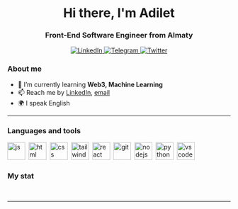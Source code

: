 <div id = 'header' align = 'center'>
    <h1>Hi there, I'm Adilet</h1>
    <h3>Front-End Software Engineer from Almaty</h3>
</div>
<div id = 'socials' align = 'center'>
    <a href = "www.linkedin.com/in/adilet-maidankhan">
      <img src = "https://img.shields.io/badge/LinkedIn-blue?style=for-the-badge&logo=linkedin&logoColor=white" alt="LinkedIn" />
    </a>
  <a href = "https://t.me/zagadochn1y">
      <img src = "https://img.shields.io/badge/Telegram-blue?style=for-the-badge&logo=telegram&logoColor=white" alt="Telegram" />
  </a>
  <a href = "https://x.com/zagadochn1y">
      <img src = "https://img.shields.io/badge/Twitter-blue?style=for-the-badge&logo=twitter&logoColor=white" alt="Twitter" />
    </a>
</div>

### About me
- 🌱 I’m currently learning **Web3, Machine Learning**
- 📫 Reach me by [LinkedIn](linkedin-link), [email](mailto:email-address)
- 🌍 I speak English

---

### Languages and tools


<img src="https://cdn.jsdelivr.net/gh/devicons/devicon@latest/icons/javascript/javascript-original.svg" title="js" width="40" height="40"/>&nbsp;
<img src="https://cdn.jsdelivr.net/gh/devicons/devicon@latest/icons/html5/html5-original.svg" title="html" width="40" height="40"/>&nbsp;
<img src="https://cdn.jsdelivr.net/gh/devicons/devicon@latest/icons/css3/css3-original.svg" title="css" width="40" height="40"/>&nbsp;
<img src="https://cdn.jsdelivr.net/gh/devicons/devicon@latest/icons/tailwindcss/tailwindcss-original.svg" title="tailwindcss" width="40" height="40"/>&nbsp;
<img src="https://cdn.jsdelivr.net/gh/devicons/devicon@latest/icons/react/react-original.svg" title="react" width="40" height="40"/>&nbsp;
<img src="https://cdn.jsdelivr.net/gh/devicons/devicon@latest/icons/git/git-original.svg" title="git" width="40" height="40"/>&nbsp;
<img src="https://cdn.jsdelivr.net/gh/devicons/devicon@latest/icons/nodejs/nodejs-original.svg" title="nodejs" width="40" height="40"/>&nbsp;
<img src="https://cdn.jsdelivr.net/gh/devicons/devicon@latest/icons/python/python-original.svg" title="python" width="40" height="40"/>&nbsp;
<img src="https://cdn.jsdelivr.net/gh/devicons/devicon@latest/icons/vscode/vscode-original.svg" title="vscode" width="40" height="40"/>&nbsp;


### My stat

<div id="stat" align="center">
    <img src="https://github-profile-summary-cards.vercel.app/api/cards/profile-details?username=vn7n24fzkq&theme=github_dark" alt=""/>
    <img src="https://github-profile-summary-cards.vercel.app/api/cards/most-commit-language?username=vn7n24fzkq&theme=github_dark" alt=""/>
     <img src="https://github-profile-summary-cards.vercel.app/api/cards/stats?username=vn7n24fzkq&theme=github_dark" alt=""/>
</div>

---
<!--
**zagadochn1y/zagadochn1y** is a ✨ _special_ ✨ repository because its `README.md` (this file) appears on your GitHub profile.

Here are some ideas to get you started:

- 🔭 I’m currently working on ...
- 🌱 I’m currently learning ...
- 👯 I’m looking to collaborate on ...
- 🤔 I’m looking for help with ...
- 💬 Ask me about ...
- 📫 How to reach me: ...
- 😄 Pronouns: ...
- ⚡ Fun fact: ...
-->
